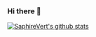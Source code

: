 ### Hi there 👋

<!--
**SaphireVert/saphirevert** is a ✨ _special_ ✨ repository because its `README.md` (this file) appears on your GitHub profile.

Here are some ideas to get you started:

- 🔭 I’m currently working on ...
- 🌱 I’m currently learning ...
- 👯 I’m looking to collaborate on ...
- 🤔 I’m looking for help with ...
- 💬 Ask me about ...
- 📫 How to reach me: ...
- 😄 Pronouns: ...
- ⚡ Fun fact: ...
-->

[![SaphireVert's github stats](https://github-readme-stats.vercel.app/api?username=saphirevert)](https://github.com/anuraghazra/github-readme-stats)
          <!--START_SECTION:waka-->

<!--END_SECTION:waka-->
